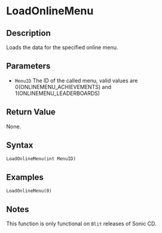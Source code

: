 # LoadOnlineMenu

## Description
Loads the data for the specified online menu.

## Parameters
- `MenuID`
The ID of the called menu, valid values are 0(ONLINEMENU_ACHIEVEMENTS) and 1(ONLINEMENU_LEADERBOARDS)

## Return Value
None.

## Syntax
```
LoadOnlineMenu(int MenuID)
```

## Examples
```
LoadOnlineMenu(0)
```

## Notes
This function is only functional on `Blit` releases of Sonic CD.